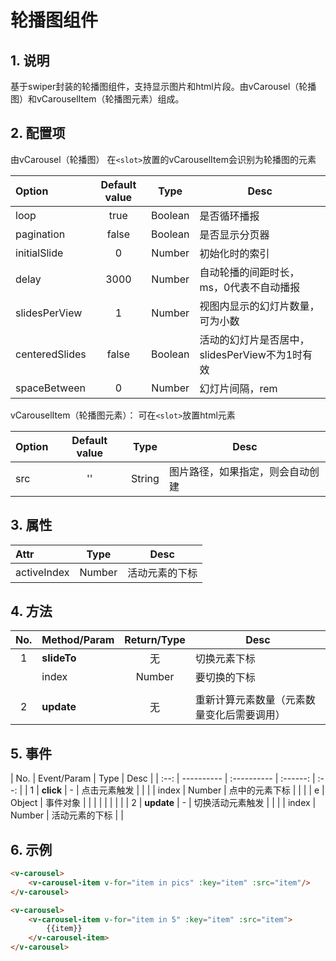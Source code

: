 # 轮播图组件

## 1. 说明
  基于swiper封装的轮播图组件，支持显示图片和html片段。由vCarousel（轮播图）和vCarouselItem（轮播图元素）组成。

## 2. 配置项
由vCarousel（轮播图）
在`<slot>`放置的vCarouselItem会识别为轮播图的元素

| Option         | Default value |  Type   | Desc                           |
| :------------- | :-----------: | :-----: | ------------------------------ |
| loop           |     true      | Boolean | 是否循环播报                         |
| pagination     |     false     | Boolean | 是否显示分页器                        |
| initialSlide   |       0       | Number  | 初始化时的索引                        |
| delay          |     3000      | Number  | 自动轮播的间距时长，ms，0代表不自动播报          |
| slidesPerView  |       1       | Number  | 视图内显示的幻灯片数量，可为小数               |
| centeredSlides |     false     | Boolean | 活动的幻灯片是否居中，slidesPerView不为1时有效 |
| spaceBetween   |       0       | Number  | 幻灯片间隔，rem                      |
vCarouselItem（轮播图元素）：
可在`<slot>`放置html元素

| Option | Default value |  Type  | Desc                  |
| :----- | :-----------: | :----: | --------------------- |
| src    |      ''       | String | 图片路径，如果指定，则会自动创建<img> |

## 3. 属性
| Attr        |  Type  |  Desc   |
| :---------- | :----: | :-----: |
| activeIndex | Number | 活动元素的下标 |

## 4. 方法
| No.  | Method/Param | Return/Type | Desc                  |
| :--: | :----------- | :---------: | --------------------- |
|  1   | __slideTo__  |      无      | 切换元素下标                |
|      | index        |   Number    | 要切换的下标                |
|      |              |             |                       |
|  2   | __update__   |      无      | 重新计算元素数量（元素数量变化后需要调用） |

## 5. 事件
| No.  | Event/Param |   Type   | Desc |
| :--: | ---------- | :---------- | :------: | :--: |
|  1   | __click__  | -           |  点击元素触发  |      |
|      | index      | Number      | 点中的元素下标  |      |
|      | e          | Object      |   事件对象   |      |
|      |            |             |          |      |
|  2   | __update__ | -           | 切换活动元素触发 |      |
|      | index      | Number      | 活动元素的下标  |      |

## 6. 示例
```html
<v-carousel>
	<v-carousel-item v-for="item in pics" :key="item" :src="item"/>
</v-carousel>
```
```html
<v-carousel>
	<v-carousel-item v-for="item in 5" :key="item" :src="item">
		{{item}}
	</v-carousel-item>
</v-carousel>
```